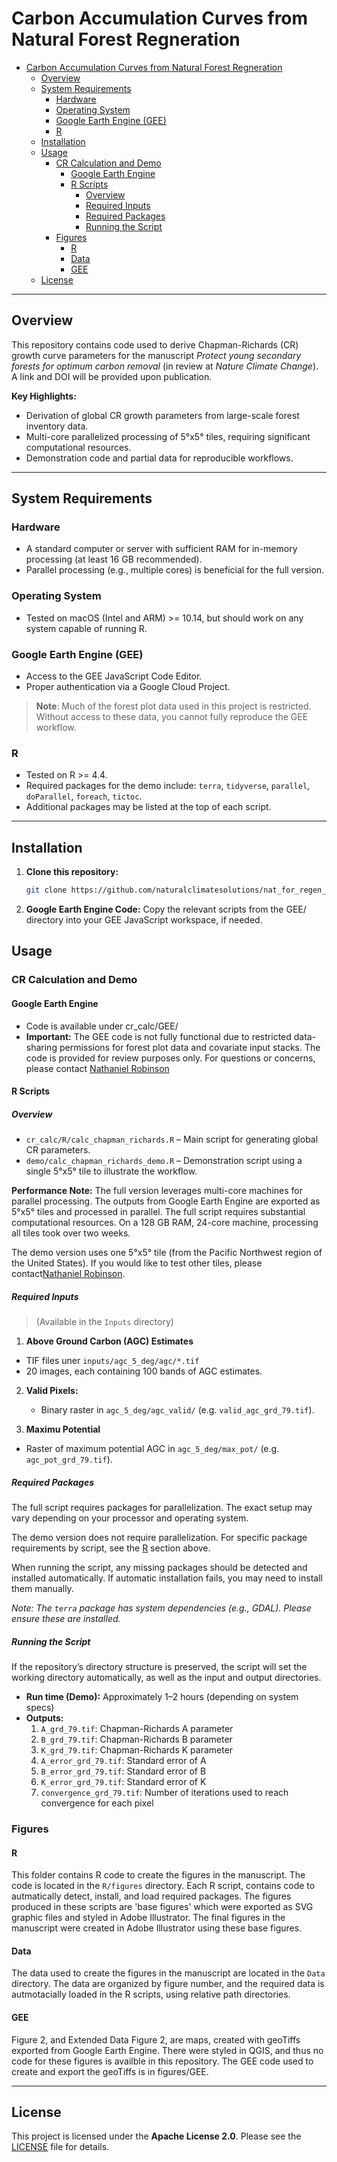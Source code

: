 # Carbon Accumulation Curves from Natural Forest Regneration 

- [Carbon Accumulation Curves from Natural Forest Regneration](#carbon-accumulation-curves-from-natural-forest-regneration)
  - [Overview](#overview)
  - [System Requirements](#system-requirements)
    - [Hardware](#hardware)
    - [Operating System](#operating-system)
    - [Google Earth Engine (GEE)](#google-earth-engine-gee)
    - [R](#r)
  - [Installation](#installation)
  - [Usage](#usage)
    - [CR Calculation and Demo](#cr-calculation-and-demo)
      - [Google Earth Engine](#google-earth-engine)
      - [R Scripts](#r-scripts)
        - [Overview](#overview-1)
        - [Required Inputs](#required-inputs)
        - [Required Packages](#required-packages)
        - [Running the Script](#running-the-script)
    - [Figures](#figures)
      - [R](#r-1)
      - [Data](#data)
      - [GEE](#gee)
  - [License](#license)

---

## Overview
This repository contains code used to derive Chapman-Richards (CR) growth curve parameters for the manuscript *Protect young secondary forests for optimum carbon removal* (in review at *Nature Climate Change*). A link and DOI will be provided upon publication.

**Key Highlights:**
- Derivation of global CR growth parameters from large-scale forest inventory data.
- Multi-core parallelized processing of 5°x5° tiles, requiring significant computational resources.
- Demonstration code and partial data for reproducible workflows.

---

## System Requirements

### Hardware
- A standard computer or server with sufficient RAM for in-memory processing (at least 16 GB recommended).  
- Parallel processing (e.g., multiple cores) is beneficial for the full version.

### Operating System
- Tested on macOS (Intel and ARM) >= 10.14, but should work on any system capable of running R.

### Google Earth Engine (GEE)
- Access to the GEE JavaScript Code Editor.
- Proper authentication via a Google Cloud Project.
  
> **Note**: Much of the forest plot data used in this project is restricted. Without access to these data, you cannot fully reproduce the GEE workflow.

### R
- Tested on R >= 4.4.
- Required packages for the demo include: `terra`, `tidyverse`, `parallel`, `doParallel`, `foreach`, `tictoc`.
- Additional packages may be listed at the top of each script.

---

## Installation

1. **Clone this repository:**
   ```bash
   git clone https://github.com/naturalclimatesolutions/nat_for_regen_c_accumulation.git

2. **Google Earth Engine Code:** Copy the relevant scripts from the GEE/ directory into your GEE JavaScript workspace, if needed.

## Usage

### CR Calculation and Demo

#### Google Earth Engine
+ Code is available under cr_calc/GEE/
+ **Important:** The GEE code is not fully functional due to restricted data-sharing permissions for forest plot data and covariate input stacks. The code is provided for review purposes only. For questions or concerns, please contact [Nathaniel Robinson](n.robinson@cifor-icraf.org)

#### R Scripts

##### Overview
+ ```cr_calc/R/calc_chapman_richards.R``` – Main script for generating global CR parameters.
+ ```demo/calc_chapman_richards_demo.R``` – Demonstration script using a single 5°x5° tile to illustrate the workflow.
  
**Performance Note:** The full version leverages multi-core machines for parallel processing. The outputs from Google Earth Engine are exported as 5°x5° tiles and processed in parallel. The full script requires substantial computational resources. On a 128 GB RAM, 24-core machine, processing all tiles took over two weeks.

The demo version uses one 5°x5° tile (from the Pacific Northwest region of the United States). If you would like to test other tiles, please contact[Nathaniel Robinson](n.robinson@cifor-icraf.org).

##### Required Inputs

> (Available in the `Inputs` directory)

1. **Above Ground Carbon (AGC) Estimates** 
+ TIF files uner `inputs/agc_5_deg/agc/*.tif`
+  20 images, each containing 100 bands of AGC estimates.

2. **Valid Pixels:**
   + Binary raster in `agc_5_deg/agc_valid/` (e.g. `valid_agc_grd_79.tif`).

3. **Maximu Potential**
+ Raster of maximum potential AGC in `agc_5_deg/max_pot/` (e.g. `agc_pot_grd_79.tif`).

##### Required Packages
The full script requires packages for parallelization. The exact setup may vary depending on your processor and operating system.

The demo version does not require parallelization. For specific package requirements by script, see the [R](#r) section above.

When running the script, any missing packages should be detected and installed automatically. If automatic installation fails, you may need to install them manually.

*Note: The `terra` package has system dependencies (e.g., GDAL). Please ensure these are installed.*

##### Running the Script
If the repository’s directory structure is preserved, the script will set the working directory automatically, as well as the input and output directories.

- **Run time (Demo):** Approximately 1–2 hours (depending on system specs)
- **Outputs:**  
  1. `A_grd_79.tif`: Chapman-Richards A parameter  
  2. `B_grd_79.tif`: Chapman-Richards B parameter  
  3. `K_grd_79.tif`: Chapman-Richards K parameter  
  4. `A_error_grd_79.tif`: Standard error of A  
  5. `B_error_grd_79.tif`: Standard error of B  
  6. `K_error_grd_79.tif`: Standard error of K  
  7. `convergence_grd_79.tif`: Number of iterations used to reach convergence for each pixel


### Figures
#### R
This folder contains R code to create the figures in the manuscript. The code is located in the `R/figures` directory. Each R script, contains code to autmatically detect, install, and load required packages. The figures produced in these scripts are 'base figures' which were exported as SVG graphic files and styled in Adobe Illustrator. The final figures in the manuscript were created in Adobe Illustrator using these base figures.

#### Data
The data used to create the figures in the manuscript are located in the `Data` directory. The data are organized by figure number, and the required data is autmotacially loaded in the R scripts, using relative path directories.

#### GEE
Figure 2, and Extended Data Figure 2, are maps, created with geoTiffs exported from Google Earth Engine. There were styled in QGIS, and thus no code for these figures is availble in this repository. The GEE code used to create and export the geoTiffs is in figures/GEE.

---

## License
This project is licensed under the **Apache License 2.0**. Please see the [LICENSE](LICENSE) file for details.

